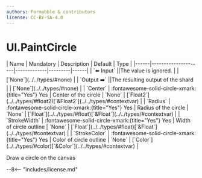 ```yaml
---
authors: Formabble & contributors
license: CC-BY-SA-4.0
---
```



# UI.PaintCircle

<div class="sh-parameters" markdown="1">
| Name | Mandatory | Description | Default | Type |
|------|---------------------|-------------|---------|------|
| `⬅️ Input` ||The value is ignored. | | [`None`](../../types/#none) |
| `Output ➡️` ||The resulting output of the shard | | [`None`](../../types/#none) |
| `Center` | :fontawesome-solid-circle-xmark:{title="Yes"} Yes  | Center of the circle | `None` | [`Float2`](../../types/#float2)[`&Float2`](../../types/#contextvar) |
| `Radius` | :fontawesome-solid-circle-xmark:{title="Yes"} Yes  | Radius of the circle | `None` | [`Float`](../../types/#float)[`&Float`](../../types/#contextvar) |
| `StrokeWidth` | :fontawesome-solid-circle-xmark:{title="Yes"} Yes  | Width of circle outline | `None` | [`Float`](../../types/#float)[`&Float`](../../types/#contextvar) |
| `StrokeColor` | :fontawesome-solid-circle-xmark:{title="Yes"} Yes  | Color of circle outline | `None` | [`Color`](../../types/#color)[`&Color`](../../types/#contextvar) |

</div>

Draw a circle on the canvas

--8<-- "includes/license.md"


